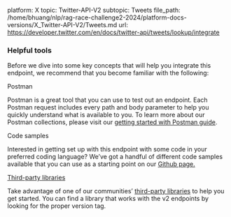 platform: X
topic: Twitter-API-V2
subtopic: Tweets
file_path: /home/bhuang/nlp/rag-race-challenge2-2024/platform-docs-versions/X_Twitter-API-V2/Tweets.md
url: https://developer.twitter.com/en/docs/twitter-api/tweets/lookup/integrate


### Helpful tools

Before we dive into some key concepts that will help you integrate this endpoint, we recommend that you become familiar with the following:

Postman

Postman is a great tool that you can use to test out an endpoint. Each Postman request includes every path and body parameter to help you quickly understand what is available to you. To learn more about our Postman collections, please visit our [getting started with Postman guide](https://developer.twitter.com/en/docs/tools-and-libraries/using-postman).

Code samples

Interested in getting set up with this endpoint with some code in your preferred coding language? We’ve got a handful of different code samples available that you can use as a starting point on our [Github page.](https://github.com/twitterdev/Twitter-API-v2-sample-code)

[Third-party libraries](https://github.com/twitterdev/Twitter-API-v2-sample-code)

Take advantage of one of our communities’ [third-party libraries](https://developer.twitter.com/en/docs/twitter-api/tools-and-libraries) to help you get started. You can find a library that works with the v2 endpoints by looking for the proper version tag.